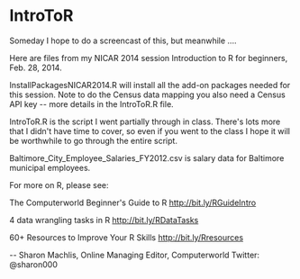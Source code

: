 IntroToR
========

Someday I hope to do a screencast of this, but meanwhile ....

Here are files from my NICAR 2014 session Introduction to R for beginners, Feb. 28, 2014. 

InstallPackagesNICAR2014.R will install all the add-on packages needed for this session. Note to do the Census data mapping you also need a Census API key -- more details in the IntroToR.R file.

IntroToR.R is the script I went partially through in class. There's lots more that I didn't have time to cover, so even if you went to the class I hope it will be worthwhile to go through the entire script.

Baltimore_City_Employee_Salaries_FY2012.csv is salary data for Baltimore municipal employees.

For more on R, please see:

The Computerworld Beginner's Guide to R
http://bit.ly/RGuideIntro

4 data wrangling tasks in R
http://bit.ly/RDataTasks

60+ Resources to Improve Your R Skills
http://bit.ly/Rresources


-- Sharon Machlis, Online Managing Editor, Computerworld
Twitter: @sharon000

